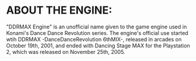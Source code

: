 # **ABOUT THE ENGINE:**
"DDRMAX Engine" is an unofficial name given to the game engine used in Konami's 
Dance Dance Revolution series.  The engine's official use started wtih DDRMAX 
-DanceDanceRevolution 6thMIX-, released in arcades on October 19th, 2001, and 
ended with Dancing Stage MAX for the Playstation 2, which was released on November 
25th, 2005.
